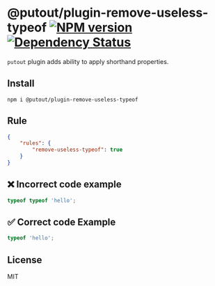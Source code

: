 # @putout/plugin-remove-useless-typeof [![NPM version][NPMIMGURL]][NPMURL] [![Dependency Status][DependencyStatusIMGURL]][DependencyStatusURL]

[NPMIMGURL]:                https://img.shields.io/npm/v/@putout/plugin-remove-useless-typeof.svg?style=flat&longCache=true
[NPMURL]:                   https://npmjs.org/package/@putout/plugin-remove-useless-typeof"npm"

[DependencyStatusURL]:      https://david-dm.org/coderaiser/putout?path=packages/plugin-remove-useless-typeof
[DependencyStatusIMGURL]:   https://david-dm.org/coderaiser/putout.svg?path=packages/plugin-remove-useless-typeof

`putout` plugin adds ability to apply shorthand properties.

## Install

```
npm i @putout/plugin-remove-useless-typeof
```

## Rule

```json
{
    "rules": {
        "remove-useless-typeof": true
    }
}
```

## ❌ Incorrect code example

```js
typeof typeof 'hello';
```

## ✅ Correct code Example

```js
typeof 'hello';
```

## License

MIT

